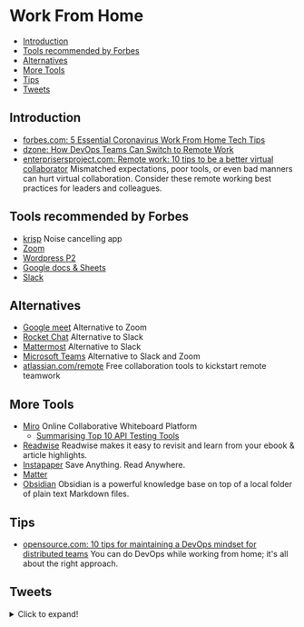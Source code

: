 # Work From Home
- [Introduction](#introduction)
- [Tools recommended by Forbes](#tools-recommended-by-forbes)
- [Alternatives](#alternatives)
- [More Tools](#more-tools)
- [Tips](#tips)
- [Tweets](#tweets)
## Introduction
- [forbes.com: 5 Essential Coronavirus Work From Home Tech Tips](https://www.forbes.com/sites/tjmccue/2020/03/13/5-essential-coronavirus-work-from-home-tech-tips/)
- [dzone: How DevOps Teams Can Switch to Remote Work](https://dzone.com/articles/effective-transition-to-remote-working-for-devops)
- [enterprisersproject.com: Remote work: 10 tips to be a better virtual collaborator](https://enterprisersproject.com/article/2021/2/remote-work-virtual-collaboration-best-practices) Mismatched expectations, poor tools, or even bad manners can hurt virtual collaboration. Consider these remote working best practices for leaders and colleagues.

## Tools recommended by Forbes
- [krisp](https://krisp.ai/) Noise cancelling app
- [Zoom](https://zoom.us/)
- [Wordpress P2](https://p2theme.com/)
- [Google docs & Sheets](https://docs.google.com/)
- [Slack](https://slack.com/)

## Alternatives
- [Google meet](https://meet.google.com/) Alternative to Zoom
- [Rocket Chat](https://rocket.chat/) Alternative to Slack
- [Mattermost](https://mattermost.com/) Alternative to Slack
- [Microsoft Teams](https://www.microsoft.com/microsoft-365/microsoft-teams/group-chat-software) Alternative to Slack and Zoom
- [atlassian.com/remote](https://www.atlassian.com/remote) Free collaboration tools to kickstart remote teamwork

## More Tools
- [Miro](https://miro.com/) Online Collaborative Whiteboard Platform
    - [Summarising Top 10 API Testing Tools](https://miro.com/app/board/o9J_kqwfjqs=/)
- [Readwise](https://readwise.io/) Readwise makes it easy to revisit and learn from your ebook & article highlights.
- [Instapaper](https://www.instapaper.com/) Save Anything. Read Anywhere.
- [Matter](https://getmatter.app/) 
- [Obsidian](https://obsidian.md/) Obsidian is a powerful knowledge base on top of a local folder of plain text Markdown files.

## Tips
* [opensource.com: 10 tips for maintaining a DevOps mindset for distributed teams](https://opensource.com/article/20/6/devops-mindset) You can do DevOps while working from home; it's all about the right approach.

## Tweets
<details>
  <summary>Click to expand!</summary>

<center>
<blockquote class="twitter-tweet"><p lang="en" dir="ltr">I consume so much information and content, and I find it really important to come back to the things I learn.<br><br>I take notes manually on videos and paper books, and I use <a href="https://twitter.com/readwiseio?ref_src=twsrc%5Etfw">@readwiseio</a>&#39;s supplemental notes to double check my own. I use instapaper to highlight stuff online.<br><br>1/3</p>&mdash; Ali Spittel 🐞 (@ASpittel) <a href="https://twitter.com/ASpittel/status/1432435361981112323?ref_src=twsrc%5Etfw">August 30, 2021</a></blockquote> <script async src="https://platform.twitter.com/widgets.js" charset="utf-8"></script>
</center>
</details>